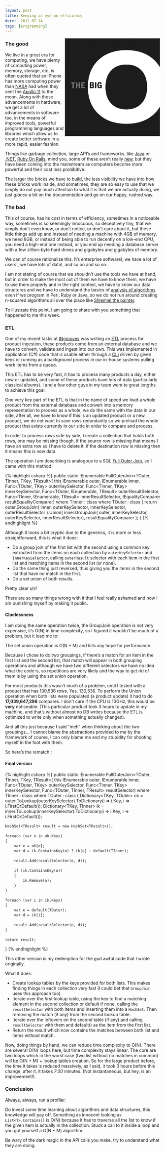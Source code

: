 ```yaml
---
layout: post
title: Keeping an eye on efficiency
date:  2012-07-14
tags: [programming]
---
```


<img style="float: right" src="../assets/big-o.png" />

### The good

We live in a great era for computing, we have plenty of computing power, memory,
storage, etc, is often quoted that an iPhone has more computing power than
[NASA](http://www.nasa.gov/) had when they sent the [Apollo
11](http://en.wikipedia.org/wiki/Apollo_11) to the moon. Along with these
advancements in hardware, we get a lot of advancements in software too, in the
means of improved tools, powerful programming languages and libraries which
allow us to create better software in a more rapid, easier fashion.

Things like garbage collection, large API’s and frameworks, like
[Java](http://docs.oracle.com/javase/6/docs/api/) or
[.NET](http://www.microsoft.com/net), [Ruby On Rails](http://rubyonrails.org/),
mind you, some of these aren’t really
[new](http://en.wikipedia.org/wiki/Garbage_collection_\(computer_science\)), but
they have been coming into the mainstream as computers become more powerful and
their cost less prohibitive.

The larger the bricks we have to build, the less visibility we have into
how these bricks work inside, and sometimes, they are so easy to use
that we simply do not pay much attention to what it is that we are
actually doing, we just *glance* a bit on the documentation and go on
our happy, rushed way.

### The bad

This of course, has its cost in terms of efficiency, sometimes in a
noticeable way, sometimes is so seemingly innocuous, so deceptively
tiny, that we simply don’t even know, or don’t notice, or don’t care
about it, but these little things add up and instead of needing a
machine with 4GB of memory, we need 8GB, or instead of being able to run
decently on a low-end CPU, you need a high-end one instead, or you end
up needing a database server with a few zillion-byte hard drives and
gigabytes and gigabytes of memory.

We can of course rationalize this. It’s enterprise software\!, we have a
lot of users\!, we have lots of data\!, and so on and so on.

I am not stating of course that we shouldn’t use the tools we have at
hand, but in order to make the most out of them we have to know them, we
have to use them properly and in the right context, we have to know our
data structures and we have to understand the basics of [analysis of
algorithms](http://en.wikipedia.org/wiki/Analysis_of_algorithms) even if
we program in Perl, Ruby or Java, so we do not run around creating
n-squared algorithms all over the place like [Shlemiel the
painter](http://www.joelonsoftware.com/articles/fog0000000319.html).

To illustrate this point, I am going to share with you something that
happened to me this week.

### ETL

One of my recent tasks at [INgrooves](http://www.ingrooves.com) was
writing an [ETL](http://en.wikipedia.org/wiki/Extract,_transform,_load)
process for product ingestion, these products come from an external
database and we have to convert, validate and ingest into our own. This
was implemented in application (C\#) code that is usable either through
a [CLI](http://en.wikipedia.org/wiki/Command-line_interface) driven by
given keys or running as a background process in our in-house systems
pulling work items from a queue.

This ETL has to be very fast, it has to process many products a day,
either new or updated, and some of these products have lots of data
(particularly classical albums). I and a few other guys in my team went
to great lengths to achieve this goal.

One very key part of the ETL is that in the name of speed we load a
whole product from the external database and convert into a memory
representation to process as a whole, we do the same with the data in
our side, after all, we have to know if this is an updated product or a
new product, we do not want to save rows redundantly so we preload the
whole product that exists currently in our side in order to compare and
process.

In order to process rows side by side, I create a collection that holds
both rows, one may be missing though, if the source row is missing that
means I have an extra row so I have to delete it, if the destination row
is missing then it means this is new data.

The operation I am describing is analogous to a SQL [Full Outer
Join](http://en.wikipedia.org/wiki/Join_\(SQL\)), so I came with this
method:

{% highlight csharp %}
public static IEnumerable<TResult> FullOuterJoin<TOuter, TInner, TKey, TResult>(
    this IEnumerable<TOuter> outer,
    IEnumerable<TInner> inner,
    Func<TOuter, TKey> outerKeySelector,
    Func<TInner, TKey> innerKeySelector,
    Func<TOuter, IEnumerable<TInner>, TResult> outerResultSelector,
    Func<TInner, IEnumerable<TOuter>, TResult> innerResultSelector,
    IEqualityComparer<TResult> resultEqualityComparer)
    where TInner : class
    where TOuter : class
{
    return outer.GroupJoin(
               inner,
               outerKeySelector,
               innerKeySelector,
               outerResultSelector
           ).Union(
               inner.GroupJoin(
                   outer,
                   innerKeySelector,
                   outerKeySelector,
                   innerResultSelector),
               resultEqualityComparer
           );
}
{% endhighlight %}

Although it looks a bit cryptic due to the generics, it is more or less
straightforward, this is what it does:

- Do a group join of the first list with the second using a common key extracted from the items on each collection by `outerKeySelector` and `innerKeySelector`, calling `outerResult` selector with each item in the first list and matching items in the second list (or none).
- Do the same thing just reversed, thus giving you the items in the second list that have no match in the first.
- Do a set union of both results.

Pretty clear uh?

There are so many things wrong with it that I feel really ashamed and now I am punishing myself by making it public.

#### Cluelessness

I am doing the same operation twice, the GroupJoin operation is not very
expensive, it’s O(N) in time complexity, so I figured it wouldn’t be
much of a problem, but it lead me to:


The set union operation is O(N \* M) and kills any hope for
performance.

Because I chose to do two groupings, if there’s a match for an item in
the first list and the second list, that match will appear in both
grouping operations and although we have two different selectors we have
no idea what the code is, so repetitions are very likely and the way to
get rid of them is by using the set union operation.

For most products this wasn’t much of a problem, until I tested with a
product that has 130,536 rows. Yes, 130,536. To perform the Union
operation when both lists were populated (a product update) it had to do
**17,039,647,296** compares. I don’t care if the CPU is 10GHz, this
would be **very** noticeable. (This particular product took 3 hours to
update in my machine, and that’s without almost no DB writes because the
ETL is optimized to write only when something actually changed).

And all this just because I said “meh” when thinking about the two
groupings… I cannot blame the abstractions provided to me by the
framework of course, I can only blame me and my stupidity for shooting
myself in the foot with them.

So here’s the rematch :

#### Final version

{% highlight csharp %}
public static IEnumerable<TResult> FullOuterJoin<TOuter, TInner, TKey, TResult>(
    this IEnumerable<TOuter> outer,
    IEnumerable<TInner> inner,
    Func<TOuter, TKey> outerKeySelector,
    Func<TInner, TKey> innerKeySelector,
    Func<TOuter, TInner, TResult> resultSelector)
    where TInner : class
    where TOuter : class
{
    Dictionary<TKey, TOuter> ok = outer.ToLookup(outerKeySelector).ToDictionary(i => i.Key, i => i.FirstOrDefault());
    Dictionary<TKey, TInner> ik = inner.ToLookup(innerKeySelector).ToDictionary(i => i.Key, i => i.FirstOrDefault());

    HashSet<TResult> result = new HashSet<TResult>();

    foreach (var o in ok.Keys)
    {
        var e = ok[o];
        var d = ik.ContainsKey(o) ? ik[o] : default(TInner);

        result.Add(resultSelector(e, d));

        if (ik.ContainsKey(o))
        {
            ik.Remove(o);
        }
    }

    foreach (var i in ik.Keys)
    {
        var e = default(TOuter);
        var d = ik[i];

        result.Add(resultSelector(e, d));
    }

    return result;
}
{% endhighlight %}

This other version is my redemption for the god awful code that I wrote
originally.

What it does:

- Create lookup tables by the keys provided for both lists. This makes finding things in each collection very fast (I could bet that `GroupJoin` uses this approach too).
- Iterate over the first lookup table, using the key to find a matching element in the second collection or default if none, calling the `resultSelector` with both items and inserting them into a `HashSet`. Then removing the match (if any) from the second lookup table.
- Iterate over the leftovers on the second table (if any) and calling `resultSelector` with them and default() as the item from the first list.
- Return the result which now contains the matches between both list and items without match.

Now, doing things by hand, we can reduce time complexity to O(N). There are
several O(N) loops here, but time complexity stays linear. The core are two
loops which in the worst case (two list without no matches in common) will be
O(N + M) + lookup tables creation. So for the large product before, the time it
takes is reduced massively, as I said, it took 3 hours before this change, after
it, it takes *7:30* minutes. (Not instantaneous, but hey, is an improvement\!).

### Conclusion

Always, always, run a profiler.

Do invest some time learning about algorithms and data structures, this
knowledge will pay off. Something as innocent looking as
`List<T>.Contains()` is O(N) because it has to traverse all the
list to know if the given item is actually in the collection. Stuck a
call to it inside a loop and you got yourself a O(N \* M) algorithm.

Be wary of the dark magic in the API calls you make, try to understand
what they are doing.
